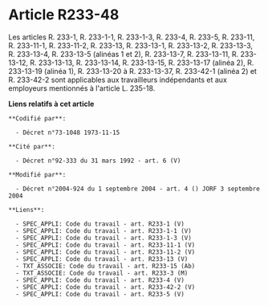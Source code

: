 # Article R233-48

Les articles R. 233-1, R. 233-1-1, R. 233-1-3, R. 233-4, R. 233-5, R. 233-11, R. 233-11-1, R. 233-11-2, R. 233-13, R.
233-13-1, R. 233-13-2, R. 233-13-3, R. 233-13-4, R. 233-13-5 (alinéas 1 et 2), R. 233-13-7, R. 233-13-11, R. 233-13-12, R.
233-13-13, R. 233-13-14, R. 233-13-15, R. 233-13-17 (alinéa 2), R. 233-13-19 (alinéa 1), R. 233-13-20 à R. 233-13-37, R.
233-42-1 (alinéa 2) et R. 233-42-2 sont applicables aux travailleurs indépendants et aux employeurs mentionnés à l'article L.
235-18.

**Liens relatifs à cet article**

	**Codifié par**:

	  - Décret n°73-1048 1973-11-15

	**Cité par**:

	  - Décret n°92-333 du 31 mars 1992 - art. 6 (V)

	**Modifié par**:

	  - Décret n°2004-924 du 1 septembre 2004 - art. 4 () JORF 3 septembre 2004

	**Liens**:

	  - SPEC_APPLI: Code du travail - art. R233-1 (V)
	  - SPEC_APPLI: Code du travail - art. R233-1-1 (V)
	  - SPEC_APPLI: Code du travail - art. R233-1-3 (V)
	  - SPEC_APPLI: Code du travail - art. R233-11-1 (V)
	  - SPEC_APPLI: Code du travail - art. R233-11-2 (V)
	  - SPEC_APPLI: Code du travail - art. R233-13 (V)
	  - TXT_ASSOCIE: Code du travail - art. R233-15 (Ab)
	  - TXT_ASSOCIE: Code du travail - art. R233-3 (M)
	  - SPEC_APPLI: Code du travail - art. R233-4 (V)
	  - SPEC_APPLI: Code du travail - art. R233-42-2 (V)
	  - SPEC_APPLI: Code du travail - art. R233-5 (V)
